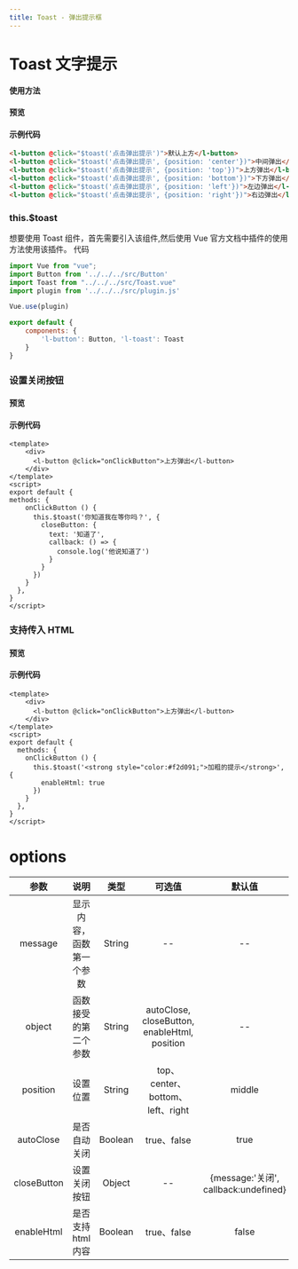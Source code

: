 ```yaml
---
title: Toast - 弹出提示框
---
```

# Toast 文字提示

**使用方法**


#### 预览

<ClientOnly>
<ToastDemo></ToastDemo>
</ClientOnly>

#### 示例代码

``` html
<l-button @click="$toast('点击弹出提示')">默认上方</l-button>
<l-button @click="$toast('点击弹出提示', {position: 'center'})">中间弹出</l-button>
<l-button @click="$toast('点击弹出提示', {position: 'top'})">上方弹出</l-button>
<l-button @click="$toast('点击弹出提示', {position: 'bottom'})">下方弹出</l-button>
<l-button @click="$toast('点击弹出提示', {position: 'left'})">左边弹出</l-button>
<l-button @click="$toast('点击弹出提示', {position: 'right'})">右边弹出</l-button>
```
### this.$toast

想要使用 Toast 组件，首先需要引入该组件,然后使用 Vue 官方文档中插件的使用方法使用该插件。
代码
```js
import Vue from "vue";
import Button from '../../../src/Button'
import Toast from "../../../src/Toast.vue"
import plugin from '../../../src/plugin.js'

Vue.use(plugin)

export default {
    components: {
        'l-button': Button, 'l-toast': Toast
    }
}
```

### 设置关闭按钮

#### 预览

<ClientOnly>
<ToastDemo1></ToastDemo1>
</ClientOnly>

#### 示例代码

```vue
<template>
    <div>
      <l-button @click="onClickButton">上方弹出</l-button>
    </div>
</template>
<script>
export default {
methods: {
    onClickButton () {
      this.$toast('你知道我在等你吗？', {
        closeButton: {
          text: '知道了',
          callback: () => {
            console.log('他说知道了')
          }
        }
      })
    }
  },
}
</script>
```

### 支持传入 HTML

#### 预览

<ClientOnly>
<ToastDemo2></ToastDemo2>
</ClientOnly>

#### 示例代码

```vue
<template>
    <div>
      <l-button @click="onClickButton">上方弹出</l-button>
    </div>
</template>
<script>
export default {
  methods: {
    onClickButton () {
      this.$toast('<strong style="color:#f2d091;">加粗的提示</strong>', {
        enableHtml: true
      })
    }
  },
}
</script>
```


# options
|参数| 说明 |  类型  | 可选值 | 默认值 |
| :-------------: |:-------------:| :-----:|:-----:|:-----:|
| message | 显示内容，函数第一个参数 |    String | --| --|
| object | 函数接受的第二个参数 |    String | autoClose, closeButton, enableHtml, position| --|
| position | 设置位置 |    String | top、center、bottom、left、right| middle|
|autoClose|是否自动关闭|Boolean|true、false|true|
| closeButton | 设置关闭按钮      |  Object |--| {message:'关闭', callback:undefined}
|enableHtml|是否支持html内容|Boolean|true、false|false|